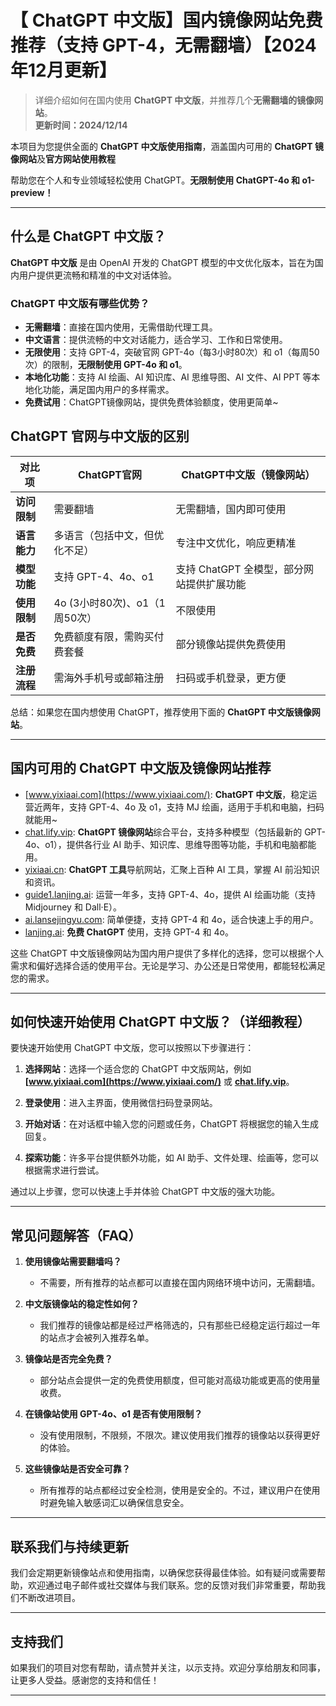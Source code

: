 # 【 ChatGPT 中文版】国内镜像网站免费推荐（支持 GPT-4，无需翻墙）【2024年12月更新】

> 详细介绍如何在国内使用 **ChatGPT 中文版**，并推荐几个**无需翻墙的镜像网站**。  
> **更新时间：2024/12/14**

本项目为您提供全面的 **ChatGPT 中文版使用指南**，涵盖国内可用的 **ChatGPT 镜像网站**及**官方网站使用教程**

帮助您在个人和专业领域轻松使用 ChatGPT。**无限制使用 ChatGPT-4o 和 o1-preview！**

---

## 什么是 ChatGPT 中文版？

**ChatGPT 中文版** 是由 OpenAI 开发的 ChatGPT 模型的中文优化版本，旨在为国内用户提供更流畅和精准的中文对话体验。

### ChatGPT 中文版有哪些优势？

- **无需翻墙**：直接在国内使用，无需借助代理工具。
- **中文语言**：提供流畅的中文对话能力，适合学习、工作和日常使用。
- **无限使用**：支持 GPT-4，突破官网 GPT-4o（每3小时80次）和 o1（每周50次）的限制，**无限制使用 GPT-4o 和 o1**。
- **本地化功能**：支持 AI 绘画、AI 知识库、AI 思维导图、AI 文件、AI PPT 等本地化功能，满足国内用户的多样需求。
- **免费试用**：ChatGPT镜像网站，提供免费体验额度，使用更简单~

## ChatGPT 官网与中文版的区别

| 对比项 | ChatGPT官网 | ChatGPT中文版（镜像网站）|
|-------- |-------- |-------- |
| **访问限制** | 需要翻墙 | 无需翻墙，国内即可使用 |
| **语言能力** | 多语言（包括中文，但优化不足） | 专注中文优化，响应更精准 |
| **模型功能** | 支持 GPT-4、4o、o1 | 支持 ChatGPT 全模型，部分网站提供扩展功能 |
| **使用限制** | 4o (3小时80次)、o1（1周50次） | 不限使用 |
| **是否免费** | 免费额度有限，需购买付费套餐 | 部分镜像站提供免费使用 |
| **注册流程** | 需海外手机号或邮箱注册 | 扫码或手机登录，更方便 |

总结：如果您在国内想使用 ChatGPT，推荐使用下面的 **ChatGPT 中文版镜像网站**。

---

## 国内可用的 ChatGPT 中文版及镜像网站推荐

- [www.yixiaai.com](https://www.yixiaai.com/): **ChatGPT 中文版**，稳定运营近两年，支持 GPT-4、4o 及 o1，支持 MJ 绘画，适用于手机和电脑，扫码就能用~
- [chat.lify.vip](https://chat.lify.vip/): **ChatGPT 镜像网站**综合平台，支持多种模型（包括最新的 GPT-4o、o1），提供各行业 AI 助手、知识库、思维导图等功能，手机和电脑都能用。
- [yixiaai.cn](https://yixiaai.cn/): **ChatGPT 工具**导航网站，汇聚上百种 AI 工具，掌握 AI 前沿知识和资讯。
- [guide1.lanjing.ai](https://guide1.lanjing.ai/): 运营一年多，支持 GPT-4、4o，提供 AI 绘画功能（支持 Midjourney 和 Dall·E）。
- [ai.lansejingyu.com](https://ai.lansejingyu.com/): 简单便捷，支持 GPT-4 和 4o，适合快速上手的用户。
- [lanjing.ai](https://lanjing.ai/): **免费 ChatGPT** 使用，支持 GPT-4 和 4o。

这些 ChatGPT 中文版镜像网站为国内用户提供了多样化的选择，您可以根据个人需求和偏好选择合适的使用平台。无论是学习、办公还是日常使用，都能轻松满足您的需求。

---

## 如何快速开始使用 ChatGPT 中文版？（详细教程）

要快速开始使用 ChatGPT 中文版，您可以按照以下步骤进行：

1. **选择网站**：选择一个适合您的 ChatGPT 中文版网站，例如 **[www.yixiaai.com](https://www.yixiaai.com/)** 或 **[chat.lify.vip](https://chat.lify.vip/)**。

2. **登录使用**：进入主界面，使用微信扫码登录网站。

3. **开始对话**：在对话框中输入您的问题或任务，ChatGPT 将根据您的输入生成回复。

4. **探索功能**：许多平台提供额外功能，如 AI 助手、文件处理、绘画等，您可以根据需求进行尝试。

通过以上步骤，您可以快速上手并体验 ChatGPT 中文版的强大功能。

---

## 常见问题解答（FAQ）

1. **使用镜像站需要翻墙吗？**
   - 不需要，所有推荐的站点都可以直接在国内网络环境中访问，无需翻墙。

2. **中文版镜像站的稳定性如何？**
   - 我们推荐的镜像站都是经过严格筛选的，只有那些已经稳定运行超过一年的站点才会被列入推荐名单。

3. **镜像站是否完全免费？**
   - 部分站点会提供一定的免费使用额度，但可能对高级功能或更高的使用量收费。

4. **在镜像站使用 GPT-4o、o1 是否有使用限制？**
   - 没有使用限制，不限频，不限次。建议使用我们推荐的镜像站以获得更好的体验。

5. **这些镜像站是否安全可靠？**
   - 所有推荐的站点都经过安全检测，使用是安全的。不过，建议用户在使用时避免输入敏感词汇以确保信息安全。

---

## 联系我们与持续更新

我们会定期更新镜像站点和使用指南，以确保您获得最佳体验。如有疑问或需要帮助，欢迎通过电子邮件或社交媒体与我们联系。您的反馈对我们非常重要，帮助我们不断改进项目。

---

## 支持我们

如果我们的项目对您有帮助，请点赞并关注，以示支持。欢迎分享给朋友和同事，让更多人受益。感谢您的支持和信任！

---
